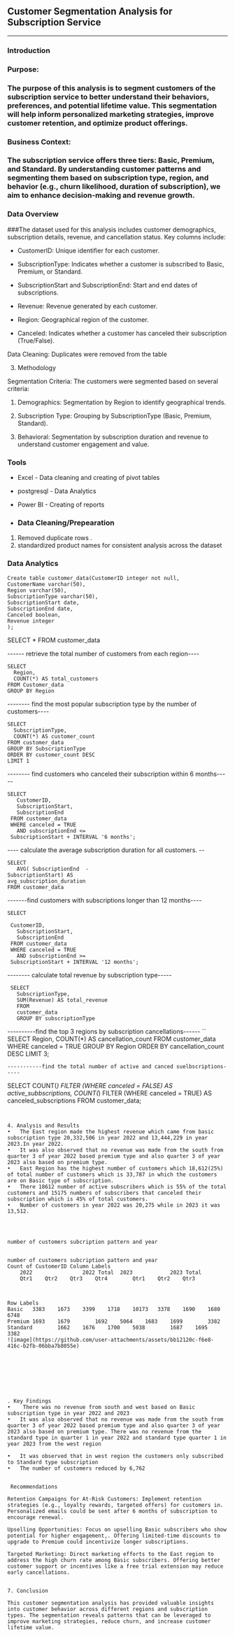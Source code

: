 ## Customer Segmentation Analysis for Subscription Service
---

### Introduction

### Purpose:

### The purpose of this analysis is to segment customers of the subscription service to better understand their behaviors, preferences, and potential lifetime value. This segmentation will help inform personalized marketing strategies, improve customer retention, and optimize product offerings.

### Business Context: 
### The subscription service offers three tiers: Basic, Premium, and Standard. By understanding customer patterns and segmenting them based on subscription type, region, and behavior (e.g., churn likelihood, duration of subscription), we aim to enhance decision-making and revenue growth.


### Data Overview

###The dataset used for this analysis includes customer demographics, subscription details, revenue, and cancellation status. Key columns include:

- CustomerID: Unique identifier for each customer.

- SubscriptionType: Indicates whether a customer is subscribed to Basic, Premium, or Standard.

- SubscriptionStart and SubscriptionEnd: Start and end dates of subscriptions.

- Revenue: Revenue generated by each customer.

- Region: Geographical region of the customer.

- Canceled: Indicates whether a customer has canceled their subscription (True/False).


Data Cleaning: Duplicates were removed from the table

3. Methodology

Segmentation Criteria: The customers were segmented based on several criteria:

1. Demographics: Segmentation by Region to identify geographical trends.


2. Subscription Type: Grouping by SubscriptionType (Basic, Premium, Standard).


3. Behavioral: Segmentation by subscription duration and revenue to understand customer engagement and value.


  ### Tools

- Excel - Data cleaning and creating of pivot tables
- postgresql - Data Analytics
- Power BI - Creating of reports

- ### Data Cleaning/Prepearation


1.	Removed duplicate rows .
2.	standardized product names for consistent analysis across the dataset


### Data Analytics


```
Create table customer_data(CustomerID integer not null,
CustomerName varchar(50),
Region varchar(50),
SubscriptionType varchar(50),
SubscriptionStart date,
SubscriptionEnd date,
Canceled boolean,
Revenue integer
);
```
SELECT * FROM customer_data



------ retrieve the total number of customers from each region----
```
SELECT
  Region,
  COUNT(*) AS total_customers
FROM Customer_data
GROUP BY Region
```

-------- find the most popular subscription type by the number of customers----
```
SELECT
  SubscriptionType,
  COUNT(*) AS customer_count
FROM customer_data
GROUP BY SubscriptionType
ORDER BY customer_count DESC
LIMIT 1
```
-------- find customers who canceled their subscription within 6 months-----
```
SELECT
   CustomerID,
   SubscriptionStart,
   SubscriptionEnd 
 FROM customer_data
 WHERE canceled = TRUE
   AND subscriptionEnd <=
 SubscriptionStart + INTERVAL '6 months';
```
---- calculate the average subscription duration for all customers. --
```
SELECT
   AVG( SubscriptionEnd  -
SubscriptionStart) AS
avg_subscription_duration
FROM customer_data
```
 
-------find customers with subscriptions longer than 12 months----
```
SELECT

 CustomerID,
   SubscriptionStart,
   SubscriptionEnd 
 FROM customer_data
 WHERE canceled = TRUE
   AND subscriptionEnd >=
 SubscriptionStart + INTERVAL '12 months';
```


 -------- calculate total revenue by subscription type-----
```
 SELECT
   SubscriptionType,
   SUM(Revenue) AS total_revenue
   FROM 
   customer_data
   GROUP BY subscriptionType
```
----------find the top 3 regions by subscription cancellations------
``
SELECT
    Region,
	COUNT(*) AS cancellation_count
	FROM 
	 customer_data
	 WHERE canceled  = TRUE
	GROUP BY Region
	ORDER BY cancellation_count DESC
	LIMIT 3;

 ```
-----------find the total number of active and canced suelbscriptions-----

```
SELECT
   COUNT(*) FILTER (WHERE
   canceled = FALSE) AS
   active_subbscriptions,
      COUNT(*) FILTER (WHERE
	  canceled = TRUE) AS
	  canceled_subscriptions
	  FROM
	  customer_data;
```


4. Analysis and Results
•	The East region made the highest revenue which came from basic subscription type 20,332,506 in year 2022 and 13,444,229 in year 2023.In year 2022. 
•	It was also observed that no revenue was made from the south from quarter 3 of year 2022 based premium type and also quarter 3 of year 2023 also based on premium type. 
•	East Region has the highest number of customers which 18,612(25%) of total number of customers which is 33,787 in which the customers are on Basic type of subscription.
•	There 18612 number of active subscribers which is 55% of the total customers and 15175 numbers of subscribers that canceled their subscription which is 45% of total customers.
•	Number of customers in year 2022 was 20,275 while in 2023 it was 13,512.




number of customers subcription pattern and year									


number of customers subcription pattern and year									
Count of CustomerID	Column Labels								
	2022				2022 Total	2023			2023 Total
	Qtr1	Qtr2	Qtr3	Qtr4		Qtr1	Qtr2	Qtr3	
									
									
									
Row Labels									
Basic	3383	1673	3399	1718	10173	3378	1690	1680	6748
Premium	1693	1679		1692	5064	1683	1699		3382
Standard		1662	1676	1700	5038		1687	1695	3382
![image](https://github.com/user-attachments/assets/bb12120c-f6e8-416c-b2fb-06bba7b8055e)








. Key Findings
•	 There was no revenue from south and west based on Basic subscription type in year 2022 and 2023
•	It was also observed that no revenue was made from the south from quarter 3 of year 2022 based premium type and also quarter 3 of year 2023 also based on premium type. There was no revenue from the standard type in quarter 1 in year 2022 and standard type quarter 1 in year 2023 from the west region

•	It was observed that in west region the customers only subscribed to Standard type subscription
•	The number of customers reduced by 6,762


 Recommendations

Retention Campaigns for At-Risk Customers: Implement retention strategies (e.g., loyalty rewards, targeted offers) for customers in. Personalized emails could be sent after 6 months of subscription to encourage renewal.

Upselling Opportunities: Focus on upselling Basic subscribers who show potential for higher engagement,. Offering limited-time discounts to upgrade to Premium could incentivize longer subscriptions.

Targeted Marketing: Direct marketing efforts to the East region to address the high churn rate among Basic subscribers. Offering better customer support or incentives like a free trial extension may reduce early cancellations.


7. Conclusion

This customer segmentation analysis has provided valuable insights into customer behavior across different regions and subscription types. The segmentation reveals patterns that can be leveraged to improve marketing strategies, reduce churn, and increase customer lifetime value.






